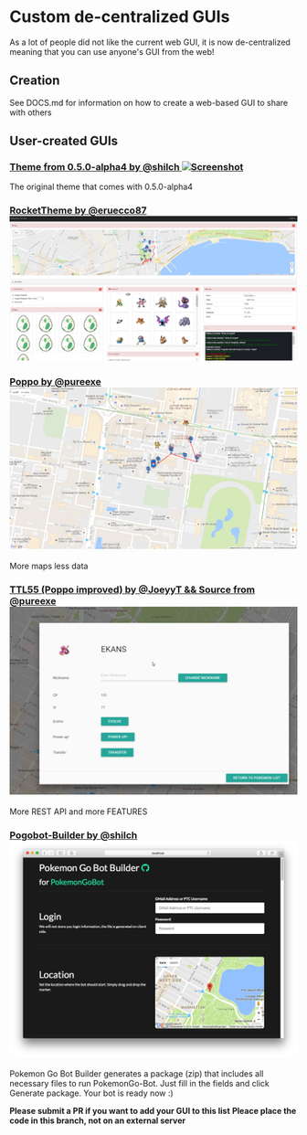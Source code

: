 # Custom de-centralized GUIs

As a lot of people did not like the current web GUI, it is now de-centralized meaning that you can use anyone's GUI from the web!

## Creation

See DOCS.md for information on how to create a web-based GUI to share with others

## User-created GUIs

### [Theme from 0.5.0-alpha4 by @shilch ![Screenshot](img/0.5.0-alpha4-screenshot.png)](http://ui.pogobot.club/0.5.0-alpha4/map.html)
The original theme that comes with 0.5.0-alpha4

### [RocketTheme by @eruecco87 ![Screenshot](img/Rocket-Theme.png)](http://ui.pogobot.club/RocketTheme/)

### [Poppo by @pureexe ![Screenshot](img/poppo-screenshot.png)](http://ui.pogobot.club/Poppo/)
More maps less data

### [TTL55 (Poppo improved) by @JoeyyT && Source from @pureexe ![Screenshot](img/0.1.0-TTL55.png)](http://ui.pogobot.club/TTL55/)
More REST API and more FEATURES

### [Pogobot-Builder by @shilch ![Screenshot](img/pogobot-builder.png)](https://pogo.bot-builder.xyz/)
Pokemon Go Bot Builder generates a package (zip) that includes all necessary files to run PokemonGo-Bot. Just fill in the fields and click Generate package. Your bot is ready now :)


**Please submit a PR if you want to add your GUI to this list**
**Pleace place the code in this branch, not on an external server**
